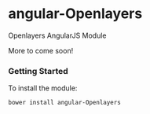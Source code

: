 angular-Openlayers
==================

Openlayers AngularJS Module

More to come soon!

### Getting Started
To install the module:
```
bower install angular-Openlayers
```

